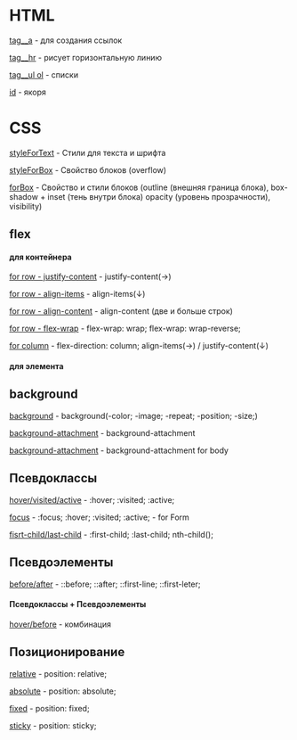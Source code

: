 # HTML

[tag__a](https://TestName2022.github.io/tag__a/ "tag__a") - для создания ссылок

[tag__hr](https://TestName2022.github.io/tag__hr/ "tag__a") - рисует горизонтальную линию

[tag__ul ol](https://TestName2022.github.io/tag__ul.ol/ "tag__ul.ol") -  списки

[id](https://TestName2022.github.io/id/ "id-Якоря") -  якоря

# CSS

[styleForText](https://TestName2022.github.io/styleForText/ "styleForText") - Стили для текста и шрифта

[styleForBox](https://TestName2022.github.io/styleForBox/ "styleForBox") - Свойство блоков  (overflow)

[forBox](https://TestName2022.github.io/forBox/ "forBox") - Свойство и стили блоков (outline (внешняя граница блока), box-shadow + inset (тень внутри блока) opacity (уровень прозрачности), visibility)

## flex

#### для контейнера
[for row - justify-content](https://TestName2022.github.io/forRow__jc/ "justify-content") - justify-content(→)

[for row - align-items](https://TestName2022.github.io/forRow__align-items/ "align-items") - align-items(↓)

[for row - align-content](https://TestName2022.github.io/align-content/ "align-content") - align-content (две и больше строк)

[for row - flex-wrap](https://TestName2022.github.io/forRow__flex-wrap/ "flex-wrap") - flex-wrap: wrap; flex-wrap: wrap-reverse;

[for column](https://TestName2022.github.io/flex-direction-column;/ "column") - flex-direction: column; align-items(→)  / justify-content(↓)

#### для элемента



## background

[background](https://TestName2022.github.io/ninthProject/ "background") - background(-color; -image; -repeat; -position; -size;)

[background-attachment](https://TestName2022.github.io/ninth2Project/ "background-attachment") - background-attachment

[background-attachment](https://TestName2022.github.io/ninth3Project/ "background-attachment") - background-attachment for body

## Псевдоклассы

[hover/visited/active](https://TestName2022.github.io/tenthProject/ "hover/visited/active") - :hover; :visited; :active;

[focus](https://TestName2022.github.io/tenth2Project/ "for Form") - :focus; :hover; :visited; :active; - for Form

[fisrt-child/last-child](https://TestName2022.github.io/tenth3Project/ "fisrt-child/last-child") - :first-child; :last-child; nth-child();

## Псевдоэлементы

[before/after](https://TestName2022.github.io/eleventhProject/ "before/after") - ::before; ::after; ::first-line; ::first-leter;

#### Псевдоклассы + Псевдоэлементы

[hover/before](https://TestName2022.github.io/eleventh2Project/ "hover/before") - комбинация

## Позиционирование

[relative](https://TestName2022.github.io/twelvethProject/ "relative") - position: relative;

[absolute](https://TestName2022.github.io/twelveth2Project/ "absolute") - position: absolute;

[fixed](https://TestName2022.github.io/twelveth3Project/ "fixed") - position: fixed;

[sticky](https://TestName2022.github.io/twelveth4Project/ "sticky") - position: sticky;





